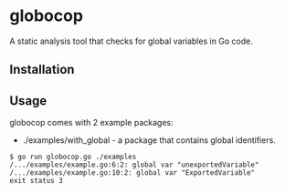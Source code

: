 # globocop
A static analysis tool that checks for global variables in Go code.

## Installation


## Usage

globocop comes with 2 example packages:

* ./examples/with_global - a package that contains global identifiers.
```
$ go run globocop.go ./examples
/.../examples/example.go:6:2: global var "unexportedVariable"
/.../examples/example.go:10:2: global var "ExportedVariable"
exit status 3
```
